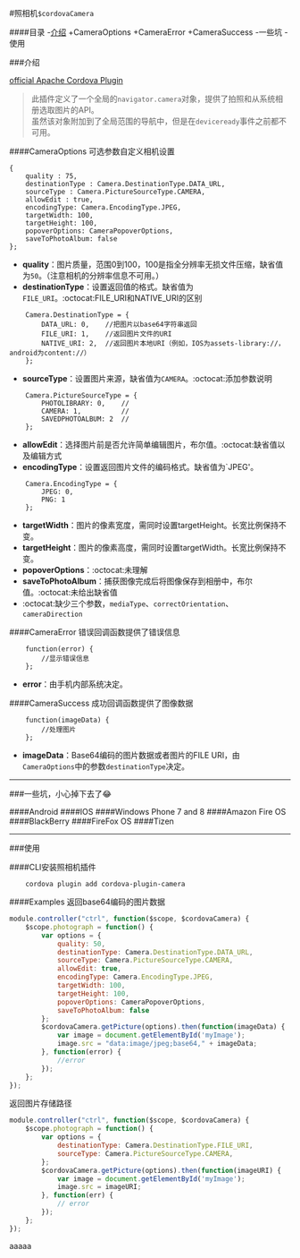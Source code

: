 #照相机`$cordovaCamera`

####目录
-[介绍](#jieshao)
            +CameraOptions
            +CameraError
            +CameraSuccess
        -一些坑
        -使用

###介绍

[official Apache Cordova Plugin](https://github.com/apache/cordova-plugin-camera)

>此插件定义了一个全局的`navigator.camera`对象，提供了拍照和从系统相册选取图片的API。<br>
虽然该对象附加到了全局范围的导航中，但是在`deviceready`事件之前都不可用。

####CameraOptions
可选参数自定义相机设置
```
{
    quality : 75,
    destinationType : Camera.DestinationType.DATA_URL,
    sourceType : Camera.PictureSourceType.CAMERA,
    allowEdit : true,
    encodingType: Camera.EncodingType.JPEG,
    targetWidth: 100,
    targetHeight: 100,
    popoverOptions: CameraPopoverOptions,
    saveToPhotoAlbum: false 
};
```
* **quality**：图片质量，范围0到100，100是指全分辨率无损文件压缩，缺省值为`50`。（注意相机的分辨率信息不可用。）
* **destinationType**：设置返回值的格式。缺省值为`FILE_URI`。:octocat:FILE_URI和NATIVE_URI的区别
```
    Camera.DestinationType = {
        DATA_URL: 0,    //把图片以base64字符串返回
        FILE_URI: 1,    //返回图片文件的URI
        NATIVE_URI: 2,  //返回图片本地URI（例如，IOS为assets-library://，android为content://）
    };
```
* **sourceType**：设置图片来源，缺省值为`CAMERA`。:octocat:添加参数说明
```
    Camera.PictureSourceType = {
        PHOTOLIBRARY: 0,    //
        CAMERA: 1,          //
        SAVEDPHOTOALBUM: 2  //
    };
```
* **allowEdit**：选择图片前是否允许简单编辑图片，布尔值。:octocat:缺省值以及编辑方式
* **encodingType**：设置返回图片文件的编码格式。缺省值为`JPEG'。
```
    Camera.EncodingType = {
        JPEG: 0,
        PNG: 1
    };
```
* **targetWidth**：图片的像素宽度，需同时设置targetHeight。长宽比例保持不变。
* **targetHeight**：图片的像素高度，需同时设置targetWidth。长宽比例保持不变。
* **popoverOptions**：:octocat:未理解
* **saveToPhotoAlbum**：捕获图像完成后将图像保存到相册中，布尔值。:octocat:未给出缺省值
* :octocat:缺少三个参数，`mediaType`、`correctOrientation`、`cameraDirection`

####CameraError
错误回调函数提供了错误信息
```
    function(error) {
        //显示错误信息
    };
```
* **error**：由手机内部系统决定。

####CameraSuccess
成功回调函数提供了图像数据
```
    function(imageData) {
        //处理图片
    };
```
* **imageData**：Base64编码的图片数据或者图片的FILE URI，由`CameraOptions`中的参数`destinationType`决定。

---
###一些坑，小心掉下去了:joy:

####Android
####IOS
####Windows Phone 7 and 8
####Amazon Fire OS
####BlackBerry
####FireFox OS
####Tizen

---
###使用

####CLI安装照相机插件
```
    cordova plugin add cordova-plugin-camera
```

####Examples
返回base64编码的图片数据
```javascript
module.controller("ctrl", function($scope, $cordovaCamera) {
    $scope.photograph = function() {
        var options = {
            quality: 50,
            destinationType: Camera.DestinationType.DATA_URL,
            sourceType: Camera.PictureSourceType.CAMERA,
            allowEdit: true,
            encodingType: Camera.EncodingType.JPEG,
            targetWidth: 100,
            targetHeight: 100,
            popoverOptions: CameraPopoverOptions,
            saveToPhotoAlbum: false
        };
        $cordovaCamera.getPicture(options).then(function(imageData) {
            var image = document.getElementById('myImage');
            image.src = "data:image/jpeg;base64," + imageData;
        }, function(error) {
            //error
        });
    };
});
```
返回图片存储路径
```javascript
module.controller("ctrl", function($scope, $cordovaCamera) {
    $scope.photograph = function() {
        var options = {
            destinationType: Camera.DestinationType.FILE_URI,
            sourceType: Camera.PictureSourceType.CAMERA,
        };
        $cordovaCamera.getPicture(options).then(function(imageURI) {
            var image = document.getElementById('myImage');
            image.src = imageURI;
        }, function(err) {
            // error
        });
    };
});
```
<span id="jieshao">aaaaa</span>
